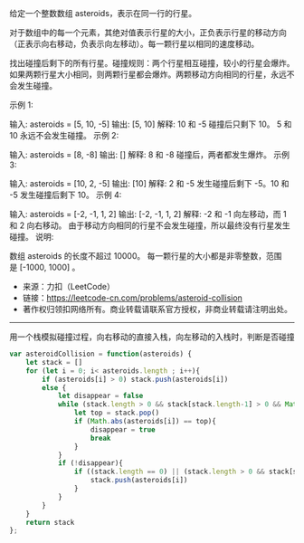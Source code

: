 给定一个整数数组 asteroids，表示在同一行的行星。

对于数组中的每一个元素，其绝对值表示行星的大小，正负表示行星的移动方向（正表示向右移动，负表示向左移动）。每一颗行星以相同的速度移动。

找出碰撞后剩下的所有行星。碰撞规则：两个行星相互碰撞，较小的行星会爆炸。如果两颗行星大小相同，则两颗行星都会爆炸。两颗移动方向相同的行星，永远不会发生碰撞。

示例 1:

输入:
asteroids = [5, 10, -5]
输出: [5, 10]
解释:
10 和 -5 碰撞后只剩下 10。 5 和 10 永远不会发生碰撞。
示例 2:

输入:
asteroids = [8, -8]
输出: []
解释:
8 和 -8 碰撞后，两者都发生爆炸。
示例 3:

输入:
asteroids = [10, 2, -5]
输出: [10]
解释:
2 和 -5 发生碰撞后剩下 -5。10 和 -5 发生碰撞后剩下 10。
示例 4:

输入:
asteroids = [-2, -1, 1, 2]
输出: [-2, -1, 1, 2]
解释:
-2 和 -1 向左移动，而 1 和 2 向右移动。
由于移动方向相同的行星不会发生碰撞，所以最终没有行星发生碰撞。
说明:

数组 asteroids 的长度不超过 10000。
每一颗行星的大小都是非零整数，范围是 [-1000, 1000] 。

- 来源：力扣（LeetCode）
- 链接：https://leetcode-cn.com/problems/asteroid-collision
- 著作权归领扣网络所有。商业转载请联系官方授权，非商业转载请注明出处。

---

用一个栈模拟碰撞过程，向右移动的直接入栈，向左移动的入栈时，判断是否碰撞

```javascript
var asteroidCollision = function(asteroids) {
    let stack = []
    for (let i = 0; i< asteroids.length ; i++){
        if (asteroids[i] > 0) stack.push(asteroids[i])
        else {
            let disappear = false
            while (stack.length > 0 && stack[stack.length-1] > 0 && Math.abs(asteroids[i]) >= stack[stack.length-1]){
                let top = stack.pop()
                if (Math.abs(asteroids[i]) == top){
                    disappear = true
                    break
                }
            }
            if (!disappear){
                if ((stack.length == 0) || (stack.length > 0 && stack[stack.length-1] < 0)){
                    stack.push(asteroids[i])
                }
            }
        }
    }
    return stack
};
```
